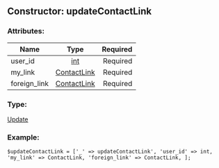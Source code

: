 ## Constructor: updateContactLink  

### Attributes:

| Name     |    Type       | Required |
|----------|:-------------:|---------:|
|user\_id|[int](../types/int.md) | Required|
|my\_link|[ContactLink](../types/ContactLink.md) | Required|
|foreign\_link|[ContactLink](../types/ContactLink.md) | Required|
### Type: 

[Update](../types/Update.md)
### Example:

```
$updateContactLink = ['_' => updateContactLink', 'user_id' => int, 'my_link' => ContactLink, 'foreign_link' => ContactLink, ];
```